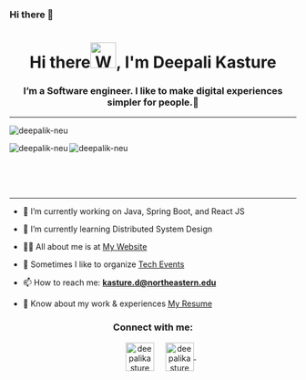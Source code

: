 ### Hi there 👋
<h1 align="center">Hi there<img src="https://raw.githubusercontent.com/nixin72/nixin72/master/wave.gif" 
         alt="Waving hand animated gif"
         height="45"
         width="45" />, I'm Deepali Kasture</h1>
         <h3 align="center">I’m a Software engineer. I like to make digital experiences simpler for people.💜</h3>
<hr>
<p align="left"> <img src="https://komarev.com/ghpvc/?username=deepalik-neu&label=Profile%20views&color=blueviolet&style=flat" alt="deepalik-neu" /> </p>
<p>

</p>

<p>
         <img align="left" src="https://github-readme-stats.vercel.app/api/top-langs/?username=deepalik-neu&hide=java&theme=radical" alt="deepalik-neu" />
</p>
<p>
         <img align="center" src="https://github-readme-stats.vercel.app/api?username=deepalik-neu&count_private=true&theme=radical" alt="deepalik-neu" />
</p>
<br/>
<br/>
<br/>
<hr>

- 🔭 I’m currently working on Java, Spring Boot, and React JS

- 🌱 I’m currently learning Distributed System Design

- 👨‍💻 All about me is at [My Website](https://tarunsankhla.github.io/)

- 📝 Sometimes I like to organize [Tech Events](https://www.linkedin.com/feed/update/urn:li:activity:7115558902514999296/)

- 📫 How to reach me: **kasture.d@northeastern.edu**

- 📄 Know about my work & experiences [My Resume](https://docs.google.com/document/d/19lBbRiqidgBR203CS39OpCyAdFMyFdWT2cJDTA27dyY/edit?usp=sharing)


<h3 align="center">Connect with me:</h3>
<p align="center">
&nbsp;&nbsp;&nbsp;&nbsp;&nbsp;&nbsp;&nbsp;&nbsp;&nbsp;
<a href="https://www.linkedin.com/in/deepalikasture/" target="blank"><img align="center" src="https://img.icons8.com/color/2x/linkedin.png" alt="deepalikasture" height="50" width="50" /></a>&nbsp;&nbsp;&nbsp;&nbsp;
<a href="https://linktr.ee/deepalikasture" target="blank"><img align="center" src="https://img.icons8.com/color/2x/linktree.png" alt="deepalikasture" height="50" width="50" />
</a> &nbsp;&nbsp;&nbsp;

</p>
<!--
**deepalik-neu/deepalik-neu** is a ✨ _special_ ✨ repository because its `README.md` (this file) appears on your GitHub profile.

Here are some ideas to get you started:

- 🔭 I’m currently working on ...
- 🌱 I’m currently learning ...
- 👯 I’m looking to collaborate on ...
- 🤔 I’m looking for help with ...
- 💬 Ask me about ...
- 📫 How to reach me: ...
- 😄 Pronouns: ...
- ⚡ Fun fact: ...
-->
